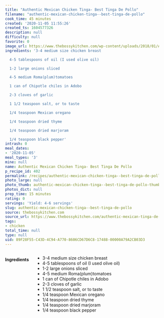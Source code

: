 ```yaml
---
title: "Authentic Mexican Chicken Tinga- Best Tinga De Pollo"
filename: "authentic-mexican-chicken-tinga--best-tinga-de-pollo"
cook_time: 45 minutes
created: '2020-11-05 11:55:26'
created_ts: 1604577326
description: null
difficulty: null
favorite: 0
image_url: https://www.thebossykitchen.com/wp-content/uploads/2018/01/Authentic-Mexican-Tinga-de-Pollo-Chicken-in-Chipotle-Tomato-Sauce88-720x720.jpg
ingredients: '3-4 medium size chicken breast

  4-5 tablespoons of oil (I used olive oil)

  1-2 large onions sliced

  4-5 medium Roma(plum)tomatoes

  1 can of Chipotle chiles in Adobo

  2-3 cloves of garlic

  1 1/2 teaspoon salt, or to taste

  1/4 teaspoon Mexican oregano

  1/4 teaspoon dried thyme

  1/4 teaspoon dried marjoram

  1/4 teaspoon black pepper'
intrash: 0
meal_dates:
- '2020-11-05'
meal_types: '3'
mine: null
name: Authentic Mexican Chicken Tinga- Best Tinga De Pollo
p_recipe_id: 402
permalink: /recipes/authentic-mexican-chicken-tinga--best-tinga-de-pollo
photo_large: null
photo_thumb: authentic-mexican-chicken-tinga--best-tinga-de-pollo-thumb.jpg
photos_dict: null
prep_time: 15 minutes
rating: 0
servings: 'Yield: 4-6 servings'
slug: authentic-mexican-chicken-tinga--best-tinga-de-pollo
source: thebossykitchen.com
source_url: https://www.thebossykitchen.com/authentic-mexican-tinga-de-pollo-chicken-chipotle-tomato-sauce/
tags:
- chicken
total_time: null
type: null
uid: 89F28F55-C43D-4C94-A770-8606CD67D6C8-17488-00000A79A2CB03D3
---
```

<div class="large-8 medium-7 columns" id="writeup">	</div><!-- #writeup -->
</div><!-- #row-one -->
<div class="row" id="row-two">	<div class="medium-4 small-5 columns" id="ingredients"><h4>Ingredients</h4><div class="box box-ingredients content"><ul>
<li>3-4 medium size chicken breast</li>
<li>4-5 tablespoons of oil (I used olive oil)</li>
<li>1-2 large onions sliced</li>
<li>4-5 medium Roma(plum)tomatoes</li>
<li>1 can of Chipotle chiles in Adobo</li>
<li>2-3 cloves of garlic</li>
<li>1 1/2 teaspoon salt, or to taste</li>
<li>1/4 teaspoon Mexican oregano</li>
<li>1/4 teaspoon dried thyme</li>
<li>1/4 teaspoon dried marjoram</li>
<li>1/4 teaspoon black pepper</li>
</ul>
</div>	</div>	<div class="medium-6 small-7 columns" id="directions">	</div>